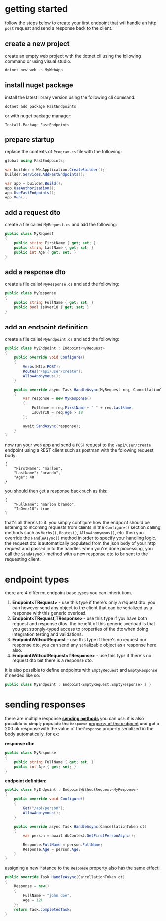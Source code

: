 # getting started
follow the steps below to create your first endpoint that will handle an http `post` request and send a response back to the client.
## create a new project
create an empty web project with the dotnet cli using the following command or using visual studio.
```
dotnet new web -n MyWebApp
```
## install nuget package
install the latest library version using the following cli command:
```
dotnet add package FastEndpoints
```
or with nuget package manager:
```
Install-Package FastEndpoints
```
## prepare startup
replace the contents of `Program.cs` file with the following:
```csharp
global using FastEndpoints;

var builder = WebApplication.CreateBuilder();
builder.Services.AddFastEndpoints();

var app = builder.Build();
app.UseAuthorization();
app.UseFastEndpoints();
app.Run();
```
## add a request dto
create a file called `MyRequest.cs` and add the following:
```csharp
public class MyRequest
{
    public string FirstName { get; set; }
    public string LastName { get; set; }
    public int Age { get; set; }
}
```
## add a response dto
create a file called `MyResponse.cs` and add the following:
```csharp
public class MyResponse
{
    public string FullName { get; set; }
    public bool IsOver18 { get; set; }
}
```

## add an endpoint definition
create a file called `MyEndpoint.cs` and add the following:
```csharp
public class MyEndpoint : Endpoint<MyRequest>
{
    public override void Configure()
    {
        Verbs(Http.POST);
        Routes("/api/user/create");
        AllowAnonymous();
    }

    public override async Task HandleAsync(MyRequest req, CancellationToken ct)
    {
        var response = new MyResponse()
        {
            FullName = req.FirstName + " " + req.LastName,
            IsOver18 = req.Age > 18
        };

        await SendAsync(response);
    }
}
```
now run your web app and send a `POST` request to the `/api/user/create` endpoint using a REST client such as postman with the following request body:
```
{
    "FirstName": "marlon",
    "LastName": "brando",
    "Age": 40
}
```
you should then get a response back such as this:
```
{
    "FullName": "marlon brando",
    "IsOver18": true
}
```

that's all there's to it. you simply configure how the endpoint should be listening to incoming requests from clients in the `Configure()` section calling methods such as `Verbs()`, `Routes()`, `AllowAnonymous()`, etc. then you override the `HandleAsync()` method in order to specify your handling logic. the request dto is automatically populated from the json body of your http request and passed in to the handler. when you're done processing, you call the `SendAsync()` method with a new response dto to be sent to the requesting client. 

# endpoint types
there are 4 different endpoint base types you can inherit from.

1. **Endpoint\<TRequest\>** - use this type if there's only a request dto. you can however send any object to the client that can be serialized as a response with this generic overload.
2. **Endpoint<TRequest,TResponse>** - use this type if you have both request and response dtos. the benefit of this generic overload is that you get strongly-typed access to properties of the dto when doing integration testing and validations.
3. **EndpointWithoutRequest** - use this type if there's no request nor response dto. you can send any serializable object as a response here also.
4. **EndpointWithoutRequest\<TResponse\>** - use this type if there's no request dto but there is a response dto.

it is also possible to define endpoints with `EmptyRequest` and `EmptyResponse` if needed like so:

```csharp
public class MyEndpoint : Endpoint<EmptyRequest,EmptyResponse> { }
```

# sending responses
there are multiple response **[sending methods](Misc-Conveniences.md#send-methods)** you can use. it is also possible to simply populate the `Response` [property of the endpoint](Misc-Conveniences.md#response-tresponse) and get a 200 ok response with the value of the `Response` property serialized in the body automatically. for ex:

**response dto:**
```csharp
public class MyResponse
{
    public string FullName { get; set; }
    public int Age { get; set; }
}
```
**endpoint definition:**
```csharp
public class MyEndpoint : EndpointWithoutRequest<MyResponse>
{
    public override void Configure()
    {
        Get("/api/person");
        AllowAnonymous();
    }

    public override async Task HandleAsync(CancellationToken ct)
    {
        var person = await dbContext.GetFirstPersonAsync();

        Response.FullName = person.FullName;
        Response.Age = person.Age;
    }
}
```
assigning a new instance to the `Response` property also has the same effect:
```csharp
public override Task HandleAsync(CancellationToken ct)
{
    Response = new()
    {
        FullName = "john doe",
        Age = 124
    };
    return Task.CompletedTask;
}
```